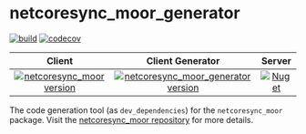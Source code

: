 # netcoresync_moor_generator

[![build](https://github.com/aldycool/NETCoreSync/actions/workflows/netcoresync_moor_build.yml/badge.svg?event=push)](https://github.com/aldycool/NETCoreSync/actions/workflows/netcoresync_moor_build.yml?query=event%3Apush) [![codecov](https://codecov.io/gh/aldycool/NETCoreSync/branch/master/graph/badge.svg?token=S2GTBOB7XB)](https://codecov.io/gh/aldycool/NETCoreSync)

| Client | Client Generator | Server |
| :---: | :---: | :---: |
| [![netcoresync_moor version](https://img.shields.io/pub/v/netcoresync_moor.svg)](https://pub.dev/packages/netcoresync_moor) | [![netcoresync_moor_generator version](https://img.shields.io/pub/v/netcoresync_moor_generator.svg)](https://pub.dev/packages/netcoresync_moor_generator) | [![Nuget](https://img.shields.io/nuget/v/NETCoreSyncServer)](https://www.nuget.org/packages/NETCoreSyncServer) |

The code generation tool (as `dev_dependencies`) for the `netcoresync_moor` package. Visit the [netcoresync_moor repository](https://github.com/aldycool/NETCoreSync/blob/master/netcoresync_moor) for more details.
